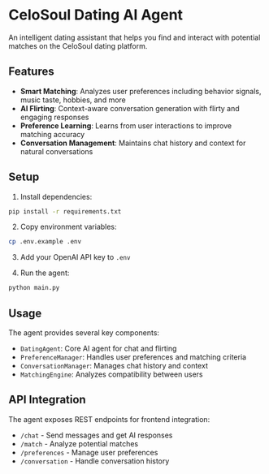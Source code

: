 # CeloSoul Dating AI Agent

An intelligent dating assistant that helps you find and interact with potential matches on the CeloSoul dating platform.

## Features

- **Smart Matching**: Analyzes user preferences including behavior signals, music taste, hobbies, and more
- **AI Flirting**: Context-aware conversation generation with flirty and engaging responses
- **Preference Learning**: Learns from user interactions to improve matching accuracy
- **Conversation Management**: Maintains chat history and context for natural conversations

## Setup

1. Install dependencies:
```bash
pip install -r requirements.txt
```

2. Copy environment variables:
```bash
cp .env.example .env
```

3. Add your OpenAI API key to `.env`

4. Run the agent:
```bash
python main.py
```

## Usage

The agent provides several key components:

- `DatingAgent`: Core AI agent for chat and flirting
- `PreferenceManager`: Handles user preferences and matching criteria
- `ConversationManager`: Manages chat history and context
- `MatchingEngine`: Analyzes compatibility between users

## API Integration

The agent exposes REST endpoints for frontend integration:
- `/chat` - Send messages and get AI responses
- `/match` - Analyze potential matches
- `/preferences` - Manage user preferences
- `/conversation` - Handle conversation history
